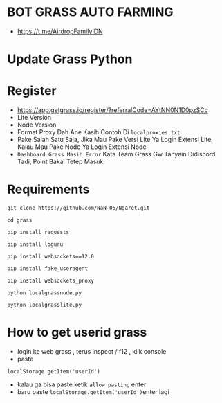# BOT GRASS AUTO FARMING
- https://t.me/AirdropFamilyIDN
# Update Grass Python
# Register
- https://app.getgrass.io/register/?referralCode=AYtNN0N1D0pzSCc
- Lite Version
- Node Version
- Format Proxy Dah Ane Kasih Contoh Di ```localproxies.txt```
- Pake Salah Satu Saja, Jika Mau Pake Versi Lite Ya Login Extensi Lite, Kalau Mau Pake Node Ya Login Extensi Node
- ```Dashboard Grass Masih Error``` Kata Team Grass Gw Tanyain Didiscord Tadi, Point Bakal Tetep Masuk.

# Requirements

```
git clone https://github.com/NaN-05/Ngaret.git
```
```
cd grass
```
```
pip install requests
```
```
pip install loguru
```
```
pip install websockets==12.0
```
```
pip install fake_useragent
```
```
pip install websockets_proxy
```
```
python localgrassnode.py
```
```
python localgrasslite.py
```
# How to get userid grass
- login ke web grass , terus inspect / f12 ,  klik console
- paste
``` 
localStorage.getItem('userId')
```
- kalau ga bisa paste ketik ```allow pasting``` enter
- baru paste ```localStorage.getItem('userId')```enter lagi
